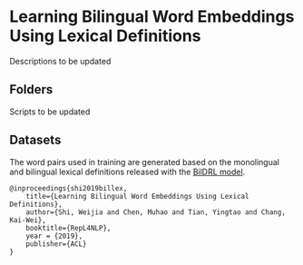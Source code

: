 # Learning Bilingual Word Embeddings Using Lexical Definitions

Descriptions to be updated

## Folders

Scripts to be updated

## Datasets

The word pairs used in training are generated based on the monolingual and bilingual lexical definitions released with the [BilDRL model](https://github.com/muhaochen/bilingual_dictionaries/). 


    @inproceedings{shi2019billex,
        title={Learning Bilingual Word Embeddings Using Lexical Definitions},
        author={Shi, Weijia and Chen, Muhao and Tian, Yingtao and Chang, Kai-Wei},
        booktitle={RepL4NLP},
        year = {2019},
        publisher={ACL}
    }

